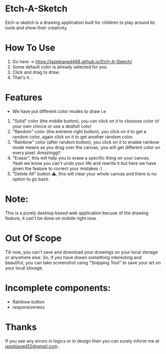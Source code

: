# Etch-A-Sketch
Etch-a-sketch is a drawing application built for children to play around its tools and show their creativity.

# How To Use
1) Go here -> https://jazebjaved468.github.io/Etch-A-Sketch/
2) Some default color is already selected for you.
3) Click and drag to draw.
4) That's it...

# Features
* We have put different color modes to draw i.e
1) "Solid" color (the middle button), you can click on it to chooose color of your own choice or use a deafult color
2) "Random" color (the extreme right button), you click on it to get a random color, again click on it to get another random color.
3) "Rainbow" color (after random button), you click on it to enable rainbow mode means as you drag over the canvas, you will get different color on every pixel. Amazingg!!
4) "Eraser", this will help you to erase a specific thing on your canvas. Yeah we know you can't undo your life and rewrite it but here we have given the feature to correct your mistakes :) .
5) "Delete All" button ⚠️, this will clear your whole canvas and there is no option to go back.

# Note: 
This is a purely desktop based web application becuse of the drawing feature, it can't be done on mobile right now.

# Out Of Scope
Till now, you can't save and download your drawings on your local storage or anywhere else. So, if you have drawn something interesting and beautiful, you can take screenshot using "Snipping Tool" to save your art on your local storage.

# Incomplete components:
* Rainbow button
* responsiveness

# Thanks
If you see any errors in logics or in design then you can surely inform me at jazebjaved52@gmail.com .
